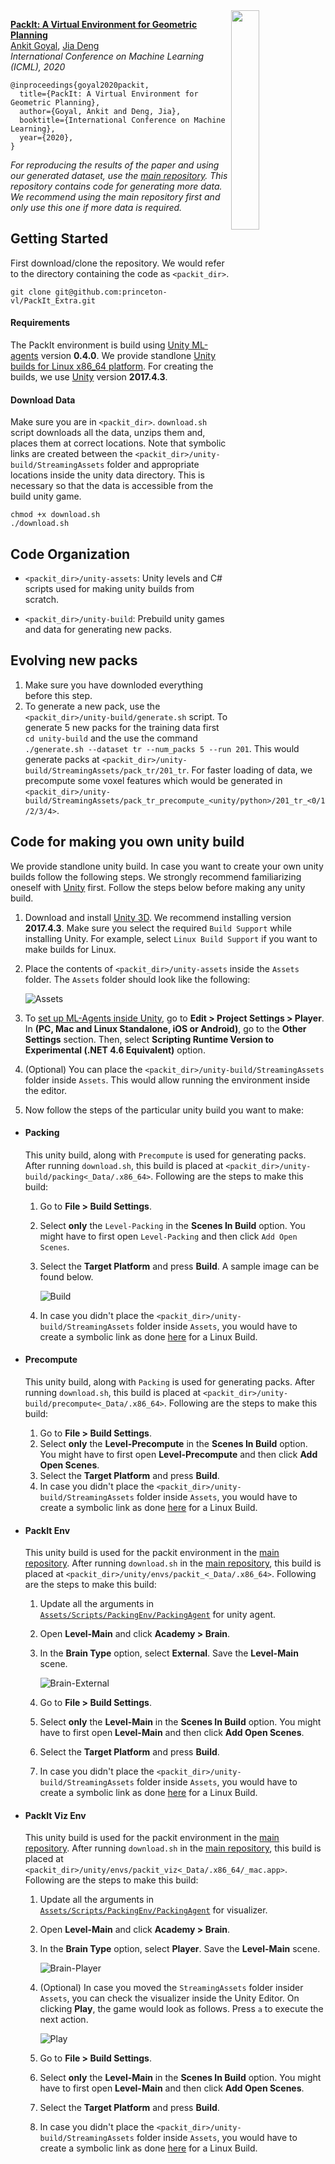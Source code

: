 <img src="images/packit.gif" align="right" width="30%"/>

[**PackIt: A Virtual Environment for Geometric Planning**](http://arxiv.org/abs/2007.11121)  
[Ankit Goyal](http://imankgoyal.github.io), [Jia Deng](https://www.cs.princeton.edu/~jiadeng/)  
*International Conference on Machine Learning (ICML), 2020*
```
@inproceedings{goyal2020packit,
  title={PackIt: A Virtual Environment for Geometric Planning},
  author={Goyal, Ankit and Deng, Jia},
  booktitle={International Conference on Machine Learning},
  year={2020},
}
```
*For reproducing the results of the paper and using our generated dataset, use the [main repository](https://github.com/princeton-vl/PackIt). This repository contains code for generating more data. We recommend using the main repository first and only use this one if more data is required.* 


## Getting Started

First download/clone the repository. We would refer to the directory containing the code as `<packit_dir>`.

```
git clone git@github.com:princeton-vl/PackIt_Extra.git
```

#### Requirements
The PackIt environment is build using [Unity ML-agents](https://github.com/Unity-Technologies/ml-agents/tree/0.4.0) version **0.4.0**.
We provide standlone [Unity builds for Linux x86_64 platform](https://docs.unity3d.com/2017.4/Documentation/Manual/BuildSettingsStandalone.html).
For creating the builds, we use [Unity](https://unity.com/) version **2017.4.3**.  

#### Download Data
Make sure you are in `<packit_dir>`. `download.sh` script downloads all the data, unzips them and, places them at correct locations. Note that symbolic links are created between the `<packit_dir>/unity-build/StreamingAssets` folder and appropriate locations inside the unity data directory. This is necessary so that the data is accessible from the build unity game.
```
chmod +x download.sh
./download.sh
```

## Code Organization
- `<packit_dir>/unity-assets`: Unity levels and C# scripts used for making unity builds from scratch.

- `<packit_dir>/unity-build`: Prebuild unity games and data for generating new packs.


## Evolving new packs
1. Make sure you have downloded everything before this step.  
1. To generate a new pack, use the `<packit_dir>/unity-build/generate.sh` script. To generate 5 new packs for the training data first `cd unity-build` and the use the command `./generate.sh --dataset tr --num_packs 5 --run 201`. This would generate packs at `<packit_dir>/unity-build/StreamingAssets/pack_tr/201_tr`. For faster loading of data, we precompute some voxel features which would be generated in `<packit_dir>/unity-build/StreamingAssets/pack_tr_precompute_<unity/python>/201_tr_<0/1/2/3/4>`.

## Code for making you own unity build 
We provide standlone unity build. In case you want to create your own unity builds follow the following steps. We strongly recommend familiarizing oneself with [Unity](https://unity.com/) first. Follow the steps below before making any unity build.

1. Download and install [Unity 3D](https://unity.com/). We recommend installing version **2017.4.3**. Make sure you select the required `Build Support` while installing Unity. For example, select `Linux Build Support` if you want to make builds for Linux.

1. Place the contents of `<packit_dir>/unity-assets` inside  the `Assets` folder. The `Assets` folder should look like the following:

    ![Assets](images/assets.png)

1. To [set up ML-Agents inside Unity](https://github.com/Unity-Technologies/ml-agents/blob/0.4.0/docs/Basic-Guide.md), go to **Edit > Project Settings > Player**. In **(PC, Mac and Linux Standalone, iOS or Android)**, go to the **Other Settings** section.
Then, select **Scripting Runtime Version to Experimental (.NET 4.6 Equivalent)** option. 

1. (Optional) You can place the `<packit_dir>/unity-build/StreamingAssets` folder inside `Assets`. This would allow running the environment inside the editor.

1. Now follow the steps of the particular unity build you want to make:

- #### Packing
  This unity build, along with `Precompute` is used for generating packs. 
  After running `download.sh`, this build is placed at `<packit_dir>/unity-build/packing<_Data/.x86_64>`. 
  Following are the steps to make this build:  
  
  1. Go to **File > Build Settings**.
  1. Select **only** the `Level-Packing` in the **Scenes In Build** option. You might have to first open `Level-Packing` and then click `Add Open Scenes`. 
  1. Select the **Target Platform** and press **Build**. A sample image can be found below.
  
      ![Build](images/build.png)
  
  1. In case you didn't place the `<packit_dir>/unity-build/StreamingAssets` folder inside `Assets`, you would have to create a symbolic link as done [here](https://github.com/princeton-vl/Packit_Extra/blob/master/download.sh#L19) for a Linux Build.

- #### Precompute
  This unity build, along with `Packing` is used for generating packs.
  After running `download.sh`, this build is placed at `<packit_dir>/unity-build/precompute<_Data/.x86_64>`. 
  Following are the steps to make this build:
  
  1. Go to **File > Build Settings**.
  1. Select **only** the **Level-Precompute** in the **Scenes In Build** option. You might have to first open **Level-Precompute** and then click **Add Open Scenes**. 
  1. Select the **Target Platform** and press **Build**.
  1. In case you didn't place the `<packit_dir>/unity-build/StreamingAssets` folder inside `Assets`, you would have to create a symbolic link as done [here](https://github.com/princeton-vl/Packit_Extra/blob/master/download.sh#L19) for a Linux Build.
  
- #### PackIt Env
  This unity build is used for the packit environment in the [main repository](https://github.com/princeton-vl/PackIt). 
  After running `download.sh` in the [main repository](https://github.com/princeton-vl/PackIt), this build is placed at `<packit_dir>/unity/envs/packit_<_Data/.x86_64>`.
  Following are the steps to make this build:
    
  1. Update all the arguments in [`Assets/Scripts/PackingEnv/PackingAgent`](https://github.com/princeton-vl/PackIt/blob/master/unity-assets/Scripts/PackingEnv/PackingAgent.cs#L48-L57) for unity agent.
  1. Open **Level-Main** and click **Academy > Brain**. 
  1. In the **Brain Type** option, select **External**. Save the **Level-Main** scene.
  
      ![Brain-External](images/brain_external.png)
      
  1. Go to **File > Build Settings**.
  1. Select **only** the **Level-Main** in the **Scenes In Build** option. You might have to first open **Level-Main** and then click **Add Open Scenes**. 
  1. Select the **Target Platform** and press **Build**.
  1. In case you didn't place the `<packit_dir>/unity-build/StreamingAssets` folder inside `Assets`, you would have to create a symbolic link as done [here](https://github.com/princeton-vl/Packit_Extra/blob/master/download.sh#L19) for a Linux Build.

- #### PackIt Viz Env
  This unity build is used for the packit environment in the [main repository](https://github.com/princeton-vl/PackIt).
  After running `download.sh` in the [main repository](https://github.com/princeton-vl/PackIt), this build is placed at `<packit_dir>/unity/envs/packit_viz<_Data/.x86_64/_mac.app>`. 
  Following are the steps to make this build:
  
  1. Update all the arguments in [`Assets/Scripts/PackingEnv/PackingAgent`](https://github.com/princeton-vl/PackIt/blob/master/unity-assets/Scripts/PackingEnv/PackingAgent.cs#L48-L57) for visualizer.
  1. Open **Level-Main** and click **Academy > Brain**. 
  1. In the **Brain Type** option, select **Player**. Save the **Level-Main** scene.
  
      ![Brain-Player](images/brain_player.png)
      
  1. (Optional) In case you moved the `StreamingAssets` folder insider `Assets`, you can check the visualizer inside the Unity Editor. On clicking **Play**, the game would look as follows. Press `a` to execute the next action.
  
     ![Play](images/play.png)
     
  1. Go to **File > Build Settings**.
  1. Select **only** the **Level-Main** in the **Scenes In Build** option. You might have to first open **Level-Main** and then click **Add Open Scenes**. 
  1. Select the **Target Platform** and press **Build**.
  1. In case you didn't place the `<packit_dir>/unity-build/StreamingAssets` folder inside `Assets`, you would have to create a symbolic link as done [here](https://github.com/princeton-vl/Packit_Extra/blob/master/download.sh#L19) for a Linux Build.


